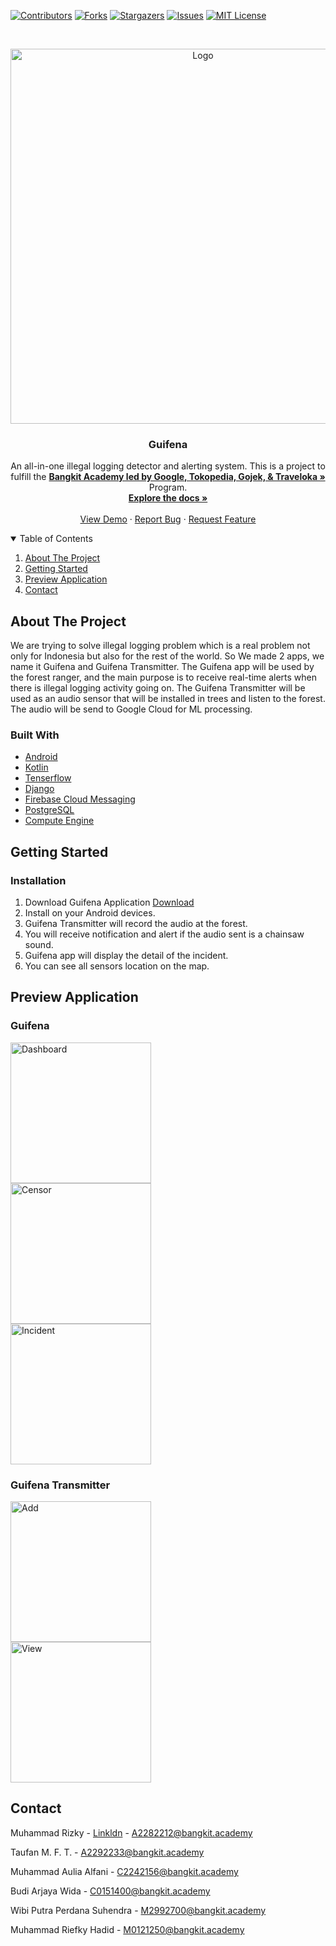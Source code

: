 [![Contributors][contributors-shield]][contributors-url]
[![Forks][forks-shield]][forks-url]
[![Stargazers][stars-shield]][stars-url]
[![Issues][issues-shield]][issues-url]
[![MIT License][license-shield]][license-url]

<!-- PROJECT LOGO -->
<br />
<p align="center">
  <a href="https://github.com/bangkit-cap0423/Guifena">
    <img src="https://i.imgur.com/s3lsaLj.png" alt="Logo" width="600dp">
  </a>

  <h3 align="center">Guifena</h3>

  <p align="center">
  An all-in-one illegal logging detector and alerting system.
   This is a project to fulfill the  <a href="https://grow.google/intl/id_id/bangkit/"><strong>Bangkit Academy led by Google, Tokopedia, Gojek, & Traveloka »</strong></a>
   Program.
    <br />
    <a href="https://github.com/bangkit-cap0423/Guifena"><strong>Explore the docs »</strong></a>
    <br />
    <br />
    <a href="https://github.com/bangkit-cap0423/Guifena">View Demo</a>
    ·
    <a href="https://github.com/bangkit-cap0423/Guifena">Report Bug</a>
    ·
    <a href="https://github.com/bangkit-cap0423/Guifena/issues">Request Feature</a>
  </p>
</p>



<!-- TABLE OF CONTENTS -->
<details open="open">
  <summary>Table of Contents</summary>
  <ol>
    <li><a href="#about-the-project">About The Project</a>
    </li>
    <li><a href="#getting-started">Getting Started</a></li>
    <li><a href="#preview-application">Preview Application</a></li>
    <li><a href="#contact">Contact</a></li>
  </ol>
</details>



<!-- ABOUT THE PROJECT -->

## About The Project

We are trying to solve illegal logging problem which is a real problem not only for Indonesia but also for the rest of the world. So We made 2 apps, we name it Guifena and Guifena Transmitter. The Guifena app will be used by the forest ranger, and the main purpose is to receive real-time alerts when there is illegal logging activity going on. The Guifena Transmitter will be used as an audio sensor that will be installed in trees and listen to the forest. The audio will be send to Google Cloud for ML processing.

### Built With

- [Android](https://www.android.com/)
- [Kotlin](https://kotlinlang.org/)
- [Tenserflow](https://www.tensorflow.org/)
- [Django](https://www.djangoproject.com/)
- [Firebase Cloud Messaging](https://firebase.google.com/docs/cloud-messaging)
- [PostgreSQL](https://www.postgresql.org/)
- [Compute Engine](https://cloud.google.com/compute)

<!-- GETTING STARTED -->

## Getting Started
### Installation

1. Download Guifena Application [Download](https://github.com/bangkit-cap0423/Guifena/releases/tag/v1.0.0)
2. Install on your Android devices.
3. Guifena Transmitter will record the audio at the forest.
4. You will receive notification and alert if the audio sent is a chainsaw sound.
5. Guifena app will display the detail of the incident.
6. You can see all sensors location on the map.


## Preview Application

### Guifena

<p align="Left"> 
    <img src="https://i.imgur.com/Exfk7rB.jpg"
        alt="Dashboard"    
        style="margin-right: 50px;"    
        width="225" />
    <img src="https://i.imgur.com/0SngcoT.jpg"
        alt="Censor"    
        style="margin-right: 50px;"    
        width="225" />
    <img src="https://i.imgur.com/ySI9pEs.jpg"
        alt="Incident"    
        style="margin-right: 50;"    
        width="225" />
</p>

### Guifena Transmitter

<p align="Left"> 
    <img src="https://i.imgur.com/1vJQrTe.jpg"
        alt="Add"    
        style="margin-right: 50px;"    
        width="225" />
    <img src="https://i.imgur.com/kSx6HeJ.jpg"
        alt="View"    
        style="margin-right: 50px;"    
        width="225" />
</p>

<!-- CONTACT -->

## Contact

Muhammad Rizky  - [Linkldn](https://linkldn.com/twitter_handle) - A2282212@bangkit.academy

Taufan M. F. T. - A2292233@bangkit.academy

Muhammad Aulia Alfani - C2242156@bangkit.academy

Budi Arjaya Wida - C0151400@bangkit.academy

Wibi Putra Perdana Suhendra - M2992700@bangkit.academy

Muhammad Riefky Hadid - M0121250@bangkit.academy


<!-- ACKNOWLEDGEMENTS -->


<!-- MARKDOWN LINKS & IMAGES -->
<!-- https://www.markdownguide.org/basic-syntax/#reference-style-links -->

[contributors-shield]: https://img.shields.io/github/contributors/bangkit-cap0423/Guifena.svg?style=for-the-badge
[contributors-url]: https://github.com/bangkit-cap0423/Guifena/graphs/contributors
[forks-shield]: https://img.shields.io/github/forks/bangkit-cap0423/Guifena.svg?style=for-the-badge
[forks-url]: https://github.com/bangkit-cap0423/Guifena/network/members
[stars-shield]: https://img.shields.io/github/stars/bangkit-cap0423/Guifena.svg?style=for-the-badge
[stars-url]: https://github.com/bangkit-cap0423/Guifena/stargazers
[issues-shield]: https://img.shields.io/github/issues/bangkit-cap0423/Guifena.svg?style=for-the-badge
[issues-url]: https://github.com/bangkit-cap0423/Guifena/issues
[license-shield]: https://img.shields.io/github/license/bangkit-cap0423/Guifena.svg?style=for-the-badge
[license-url]: https://github.com/bangkit-cap0423/Guifena/blob/master/LICENSE.txt
[linkedin-shield]: https://img.shields.io/badge/-LinkedIn-black.svg?style=for-the-badge&logo=linkedin&colorB=555
[linkedin-url]: https://linkedin.com/in/bangkit-cap0423
